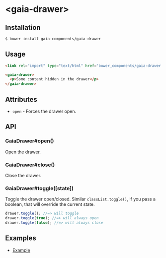 # &lt;gaia-drawer&gt;

## Installation

```bash
$ bower install gaia-components/gaia-drawer
```

## Usage

```html
<link rel="import" type="text/html" href="bower_components/gaia-drawer.html">
```

```html
<gaia-drawer>
  <p>Some content hidden in the drawer</p>
</gaia-drawer>
```

## Attributes

- `open` - Forces the drawer open.

## API

### GaiaDrawer#open()

Open the drawer.

### GaiaDrawer#close()

Close the drawer.

### GaiaDrawer#toggle([state])

Toggle the drawer open/closed. Similar `classList.toggle()`, if you pass a boolean, that will override the current state.

```js
drawer.toggle(); //=> will toggle
drawer.toggle(true); //=> will always open
drawer.toggle(false); //=> will always close
```

## Examples

- [Example](http://gaia-components.github.io/gaia-drawer/)
